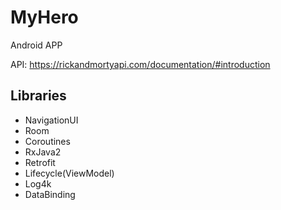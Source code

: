 # MyHero
Android APP

API: https://rickandmortyapi.com/documentation/#introduction

## Libraries
- NavigationUI
- Room
- Coroutines
- RxJava2
- Retrofit
- Lifecycle(ViewModel)
- Log4k
- DataBinding
